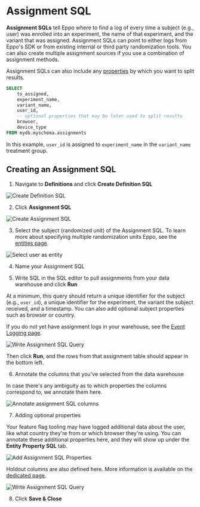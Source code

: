 # Assignment SQL

**Assignment SQLs** tell Eppo where to find a log of every time a subject (e.g., user) was enrolled into an experiment, the name of that experiment, and the variant that was assigned. Assignment SQLs can point to either logs from Eppo's SDK or from existing internal or third party randomization tools. You can also create multiple assignment sources if you use a combination of assignment methods.

Assignment SQLs can also include any [properties](./property-sql.md) by which you want to split results.

```sql
SELECT
    ts_assigned,
    experiment_name,
    variant_name,
    user_id,
    -- optional properties that may be later used to split results
    browser, 
    device_type
FROM mydb.myschema.assignments
```

In this example, `user_id` is assigned to `experiment_name` in the `variant_name` treatment group.

## Creating an Assignment SQL

1. Navigate to **Definitions** and click **Create Definition SQL**

![Create Definition SQL](/img/building-experiments/create-definition-sql.png)

2. Click **Assignment SQL**

![Create Assignment SQL](/img/building-experiments/create-assignment-sql.png)

3. Select the subject (randomized unit) of the Assignment SQL. To learn more about specifying multiple randomization units Eppo, see the [entities page](/data-management/entities).

![Select user as entity](/img/building-experiments/select-user-as-entity.png)

4. Name your Assignment SQL

5. Write SQL in the SQL editor to pull assignments from your data warehouse and click **Run**

At a minimum, this query should return a unique identifier for the subject (e.g., `user_id`), a unique identifier for the experiment, the variant the subject received, and a timestamp. You can also add optional subject properties such as browser or country.

If you do not yet have assignment logs in your warehouse, see the [Event Logging page](/guides/event-logging).

![Write Assignment SQL Query](/img/building-experiments/add-assignment-sql-query.png)

Then click **Run**, and the rows from that assignment table should appear in the bottom left.

6. Annotate the columns that you've selected from the data warehouse

In case there's any ambiguity as to which properties the columns correspond to, we annotate them here.

![Annotate assignment SQL columns](/img/building-experiments/annotate-assignment-sql-columns.png)

7. Adding optional properties

Your feature flag tooling may have logged additional data about the user, like what country they're from or which browser they're using. You can annotate these additional properties here, and they will show up under the **Entity Property SQL** tab.

<!-- <img src="https://firebasestorage.googleapis.com/v0/b/eppo-documentation-images.appspot.com/o/add-assignment-sql-dimensions.png?alt=media&token=dfd583db-4ea7-4013-b5fc-d90612118738" width="500" height="200"/> -->

![Add Assignment SQL Properties](/img/building-experiments/add-assignment-sql-dimensions.png)

Holdout columns are also defined here. More information is available on the [dedicated page](/experiment-analysis/holdouts).

![Write Assignment SQL Query](/img/experiment-analysis/holdouts/holdouts-assignment-sql.png)

8. Click **Save & Close**

